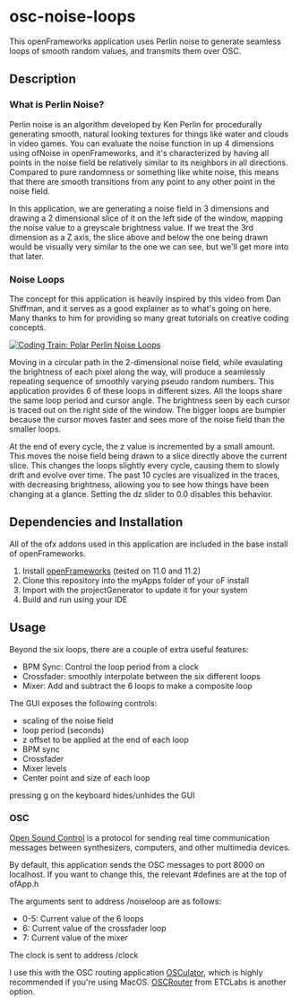 # osc-noise-loops
This openFrameworks application uses Perlin noise to generate seamless loops of smooth random values, and transmits them over OSC.

## Description

### What is Perlin Noise?
Perlin noise is an algorithm developed by Ken Perlin for procedurally generating smooth, natural looking textures  for things like water and clouds in video games. You can evaluate the noise function in up 4 dimensions using ofNoise in openFrameworks, and it's characterized by having all points in the noise field be relatively similar to its neighbors in all directions. Compared to pure randomness or something like white noise, this means that there are smooth transitions from any point to any other point in the noise field.

In this application, we are generating a noise field in 3 dimensions and drawing a 2 dimensional slice of it on the left side of the window, mapping the noise value to a greyscale brightness value. If we treat the 3rd dimension as a Z axis, the slice above and below the one being drawn would be visually very similar to the one we can see, but we'll get more into that later.

### Noise Loops
The concept for this application is heavily inspired by this video from Dan Shiffman, and it serves as a good explainer as to what's going on here. Many thanks to him for providing so many great tutorials on creative coding concepts.

[![Coding Train: Polar Perlin Noise Loops](https://img.youtube.com/vi/ZI1dmHv3MeM/0.jpg)](https://www.youtube.com/watch?v=ZI1dmHv3MeM)

Moving in a circular path in the 2-dimensional noise field, while evaulating the brightness of each pixel along the way, will produce a seamlessly repeating sequence of smoothly varying pseudo random numbers. This application provides 6 of these loops in different sizes. All the loops share the same loop period and cursor angle. The brightness seen by each cursor is traced out on the right side of the window. The bigger loops are bumpier because the cursor moves faster and sees more of the noise field than the smaller loops. 

At the end of every cycle, the z value is incremented by a small amount. This moves the noise field being drawn to a slice directly above the current slice. This changes the loops slightly every cycle, causing them to slowly drift and evolve over time. The past 10 cycles are visualized in the traces, with decreasing brightness, allowing you to see how things have been changing at a glance. Setting the dz slider to 0.0 disables this behavior.

## Dependencies and Installation

All of the ofx addons used in this application are included in the base install of openFrameworks.

1. Install [openFrameworks](https://openframeworks.cc/) (tested on 11.0 and 11.2)
2. Clone this repository into the myApps folder of your oF install
3. Import with the projectGenerator to update it for your system
4. Build and run using your IDE

## Usage

Beyond the six loops, there are a couple of extra useful features:
- BPM Sync: Control the loop period from a clock
- Crossfader: smoothly interpolate between the six different loops
- Mixer: Add and subtract the 6 loops to make a composite loop

The GUI exposes the following controls:
- scaling of the noise field
- loop period (seconds)
- z offset to be applied at the end of each loop
- BPM sync
- Crossfader
- Mixer levels
- Center point and size of each loop 

pressing g on the keyboard hides/unhides the GUI

### OSC

[Open Sound Control](https://opensoundcontrol.stanford.edu/) is a protocol for sending real time communication messages between synthesizers, computers, and other multimedia devices. 

By default, this application sends the OSC messages to port 8000 on localhost. If you want to change this, the relevant #defines are at the top of ofApp.h

The arguments sent to address /noiseloop are as follows:
- 0-5: Current value of the 6 loops
- 6: Current value of the crossfader loop
- 7: Current value of the mixer

The clock is sent to address /clock

I use this with the OSC routing application [OSCulator](https://osculator.net/), which is highly recommended if you're using MacOS. [OSCRouter](https://github.com/ETCLabs/OSCRouter) from ETCLabs is another option.